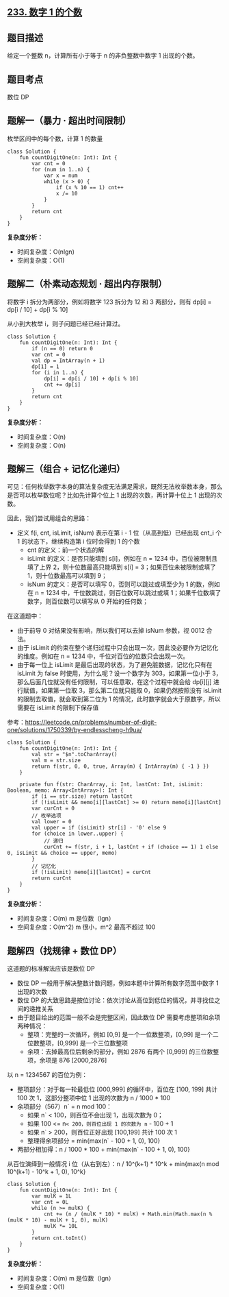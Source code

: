 ## [233. 数字 1 的个数](https://leetcode.cn/problems/number-of-digit-one/description/)

## 题目描述

给定一个整数 n，计算所有小于等于 n 的非负整数中数字 1 出现的个数。

## 题目考点

数位 DP

## 题解一（暴力 · 超出时间限制）

枚举区间中的每个数，计算 1 的数量

```
class Solution {
    fun countDigitOne(n: Int): Int {
        var cnt = 0
        for (num in 1..n) {
            var x = num
            while (x > 0) {
                if (x % 10 == 1) cnt++
                x /= 10
            }
        }
        return cnt
    }
}
```

**复杂度分析：**

- 时间复杂度：O(nlgn)
- 空间复杂度：O(1) 

## 题解二（朴素动态规划 · 超出内存限制）

将数字 i 拆分为两部分，例如将数字 123 拆分为 12 和 3 两部分，则有 dp[i] = dp[i / 10] + dp[i % 10]

从小到大枚举 i，则子问题已经已经计算过。

```
class Solution {
    fun countDigitOne(n: Int): Int {
        if (n == 0) return 0
        var cnt = 0
        val dp = IntArray(n + 1)
        dp[1] = 1
        for (i in 1..n) {
            dp[i] = dp[i / 10] + dp[i % 10]
            cnt += dp[i]
        }
        return cnt
    }
}
```

**复杂度分析：**

- 时间复杂度：O(n)
- 空间复杂度：O(n) 

## 题解三（组合 + 记忆化递归）

可见：任何枚举数字本身的算法复杂度无法满足需求，既然无法枚举数本身，那么是否可以枚举数位呢？比如先计算个位上 1 出现的次数，再计算十位上 1 出现的次数。

因此，我们尝试用组合的思路：

- 定义 f(i, cnt, isLimit, isNum) 表示在第 i - 1 位（从高到低）已经出现 cnt_i 个 1 的状态下，继续构造第 i 位时会得到 1 的个数
  - cnt 的定义：前一个状态的解
  - isLimit 的定义：是否只能填到 s[i]，例如在 n = 1234 中，百位被限制且填了上界 2，则十位数最高只能填到 s[i] = 3；如果百位未被限制或填了 1，则十位数最高可以填到 9；
  - isNum 的定义：是否可以填写 0，否则可以跳过或填至少为 1 的数，例如在 n = 1234 中，千位数跳过，则百位数可以跳过或填 1；如果千位数填了数字，则百位数可以填写从 0 开始的任何数；

在这道题中：
- 由于前导 0 对结果没有影响，所以我们可以去掉 isNum 参数，视 0012 合法。
- 由于 isLimit 的约束在整个递归过程中只会出现一次，因此没必要作为记忆化的维度。例如在 n = 1234 中，千位对百位的位数只会出现一次。
- 由于每一位上 isLimit 是最后出现的状态，为了避免脏数据，记忆化只有在 isLimit 为 false 时使用，为什么呢？设一个数字为 303，如果第一位小于 3，那么后面几位就没有任何限制，可以任意取，在这个过程中就会给 dp[i][j] 进行赋值，如果第一位取 3，那么第二位就只能取 0，如果仍然按照没有 isLimit 的限制去取值，就会取到第二位为 1 的情况，此时数字就会大于原数字，所以需要在 isLimit 的限制下保存值

参考：https://leetcode.cn/problems/number-of-digit-one/solutions/1750339/by-endlesscheng-h9ua/

```
class Solution {
    fun countDigitOne(n: Int): Int {
        val str = "$n".toCharArray()
        val m = str.size
        return f(str, 0, 0, true, Array(m) { IntArray(m) { -1 } })
    }

    private fun f(str: CharArray, i: Int, lastCnt: Int, isLimit: Boolean, memo: Array<IntArray>): Int {
        if (i == str.size) return lastCnt
        if (!isLimit && memo[i][lastCnt] >= 0) return memo[i][lastCnt]
        var curCnt = 0
        // 枚举选项
        val lower = 0
        val upper = if (isLimit) str[i] - '0' else 9
        for (choice in lower..upper) {
            // 递归
            curCnt += f(str, i + 1, lastCnt + if (choice == 1) 1 else 0, isLimit && choice == upper, memo)
        }
        // 记忆化
        if (!isLimit) memo[i][lastCnt] = curCnt
        return curCnt
    }
}
```

**复杂度分析：**

- 时间复杂度：O(m) m 是位数（lgn）
- 空间复杂度：O(m^2) m 很小，m^2 最高不超过 100

## 题解四（找规律 + 数位 DP）

这道题的标准解法应该是数位 DP

- 数位 DP 一般用于解决整数计数问题，例如本题中计算所有数字范围中数字 1 出现的次数
- 数位 DP 的大致思路是按位讨论：依次讨论从高位到低位的情况，并寻找位之间的递推关系
- 由于题目给出的范围一般不会是完整区间，因此数位 DP 需要考虑整项和余项两种情况：
  - 整项：完整的一次循环，例如 [0,9] 是一个一位数整项，[0,99] 是一个二位数整项，[0,999] 是一个三位数整项
  - 余项：去掉最高位后剩余的部分，例如 2876 有两个 [0,999] 的三位数整项，余项是 876 [2000,2876]

以 n = 1234567 的百位为例：

- 整项部分：对于每一轮最低位 [000,999] 的循环中，百位在 [100, 199] 共计 100 次 1，这部分整项中位 1 出现的次数为 n / 1000 * 100
- 余项部分（567）n` = n mod 100：
  - 如果 n` < 100，则百位不会出现 1，出现次数为 0；
  - 如果 100 <= n`< 200，则百位出现 1 的次数为 n` - 100 + 1
  - 如果 n` > 200，则百位正好出现 [100,199] 共计 100 次 1
  - 整理得余项部分 = min{max(n` - 100 + 1, 0), 100}
- 两部分相加得：n / 1000 * 100 + min{max(n` - 100 + 1, 0), 100}

从百位演绎到一般情况 i 位（从右到左）：n / 10^(k+1) * 10^k + min{max(n mod 10^(k+1) - 10^k + 1, 0), 10^k}

```
class Solution {
    fun countDigitOne(n: Int): Int {
        var mulK = 1L
        var cnt = 0L
        while (n >= mulK) {
            cnt += (n / (mulK * 10) * mulK) + Math.min(Math.max(n % (mulK * 10) - mulK + 1, 0), mulK)
            mulK *= 10L
        }
        return cnt.toInt()
    }
}
```

**复杂度分析：**

- 时间复杂度：O(m) m 是位数（lgn）
- 空间复杂度：O(1) 
